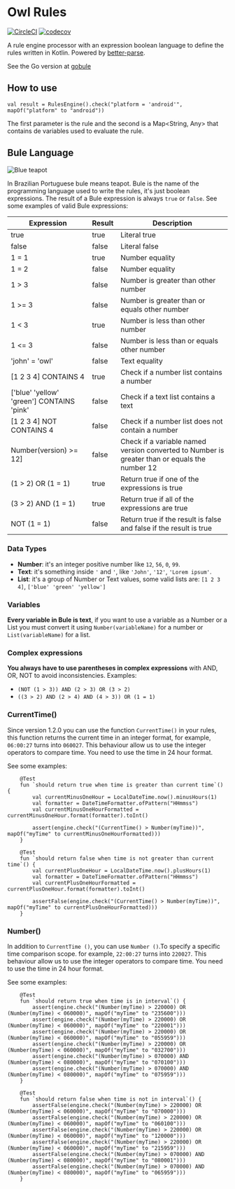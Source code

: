 # Owl Rules

[![CircleCI](https://circleci.com/gh/johnowl/owl-rules.svg?style=svg)](https://circleci.com/gh/johnowl/owl-rules)
[![codecov](https://codecov.io/gh/johnowl/owl-rules/branch/master/graph/badge.svg)](https://codecov.io/gh/johnowl/owl-rules)

A rule engine processor with an expression boolean language to define the rules written in Kotlin. Powered by [better-parse](https://github.com/h0tk3y/better-parse).

See the Go version at [gobule](https://github.com/udhos/gobule)

## How to use

    val result = RulesEngine().check("platform = 'android'", mapOf("platform" to "android"))
    
The first parameter is the rule and the second is a Map<String, Any> that contains de variables used to evaluate the rule.


## Bule Language

![Blue teapot](docs/assets/bule.jpg "Blue teapot1")

In Brazilian Portuguese bule means teapot. Bule is the name of the programming language used to write the rules, it's just boolean expressions. The result of a Bule expression is always `true` or `false`. See some examples of valid Bule expressions:

| Expression | Result | Description |
| --- | --- | --- |
| true | true | Literal true |
| false | false | Literal false |
| 1 = 1 | true | Number equality |
| 1 = 2 | false | Number equality |
| 1 > 3 | false | Number is greater than other number |
| 1 >= 3 | false | Number is greater than or equals other number |
| 1 < 3 | true | Number is less than other number |
| 1 <= 3 | false | Number is less than or equals other number |
| 'john' = 'owl' | false | Text equality |
| [1 2 3 4] CONTAINS 4 | true | Check if a number list contains a number |
| ['blue' 'yellow' 'green'] CONTAINS 'pink' | false | Check if a text list contains a text |
| [1 2 3 4] NOT CONTAINS 4 | false | Check if a number list does not contain a number |
| Number(version) >= 12] | false | Check if a variable named version converted to Number is greater than or equals the number 12 |
| (1 > 2) OR (1 = 1)| true | Return true if one of the expressions is true |
| (3 > 2) AND (1 = 1)| true | Return true if all of the expressions are true |
| NOT (1 = 1)| false | Return true if the result is false and false if the result is true |


### Data Types

- **Number**: it's an integer positive number like `12`, `56`, `0`, `99`.
- **Text**: it's something inside `'` and `'`, like `'John'`, `'12'`, `'Lorem ipsum'`.
- **List**: it's a group of Number or Text values, some valid lists are: `[1 2 3 4]`, `['blue' 'green' 'yellow']`

### Variables

**Every variable in Bule is text**, if you want to use a variable as a Number or a List you must convert it 
using `Number(variableName)` for a number or `List(variableName)` for a list.

### Complex expressions

**You always have to use parentheses in complex expressions** with AND, OR, NOT to avoid inconsistencies. Examples:

- `(NOT (1 > 3)) AND (2 > 3) OR (3 > 2)`
- `((3 > 2) AND (2 > 4) AND (4 > 3)) OR (1 = 1)`


### CurrentTime()

Since version 1.2.0 you can use the function `CurrentTime()` in your rules, 
this function returns the current time in an integer format, for example,
`06:00:27` turns into `060027`. This behaviour allow us to use the integer 
operators to compare time. You need to use the time in 24 hour format.

See some examples:

```
    @Test
    fun `should return true when time is greater than current time`() {
        val currentMinusOneHour = LocalDateTime.now().minusHours(1)
        val formatter = DateTimeFormatter.ofPattern("HHmmss")
        val currentMinusOneHourFormatted = currentMinusOneHour.format(formatter).toInt()

        assert(engine.check("(CurrentTime() > Number(myTime))", mapOf("myTime" to currentMinusOneHourFormatted)))
    }

    @Test
    fun `should return false when time is not greater than current time`() {
        val currentPlusOneHour = LocalDateTime.now().plusHours(1)
        val formatter = DateTimeFormatter.ofPattern("HHmmss")
        val currentPlusOneHourFormatted = currentPlusOneHour.format(formatter).toInt()

        assertFalse(engine.check("(CurrentTime() > Number(myTime))", mapOf("myTime" to currentPlusOneHourFormatted)))
    }
```

### Number()
In addition to `CurrentTime ()`, you can use `Number ()`.To specify a specific time comparison scope. for example,
`22:00:27` turns into `220027`. This behaviour allow us to use the integer operators to compare time. 
You need to use the time in 24 hour format.

See some examples:

```
    @Test
    fun `should return true when time is in interval`() {
        assert(engine.check("(Number(myTime) > 220000) OR (Number(myTime) < 060000)", mapOf("myTime" to "235600")))
        assert(engine.check("(Number(myTime) > 220000) OR (Number(myTime) < 060000)", mapOf("myTime" to "220001")))
        assert(engine.check("(Number(myTime) > 220000) OR (Number(myTime) < 060000)", mapOf("myTime" to "055959")))
        assert(engine.check("(Number(myTime) > 220000) OR (Number(myTime) < 060000)", mapOf("myTime" to "032700")))
        assert(engine.check("(Number(myTime) > 070000) AND (Number(myTime) < 080000)", mapOf("myTime" to "070100")))
        assert(engine.check("(Number(myTime) > 070000) AND (Number(myTime) < 080000)", mapOf("myTime" to "075959")))
    }

    @Test
    fun `should return false when time is not in interval`() {
        assertFalse(engine.check("(Number(myTime) > 220000) OR (Number(myTime) < 060000)", mapOf("myTime" to "070000")))
        assertFalse(engine.check("(Number(myTime) > 220000) OR (Number(myTime) < 060000)", mapOf("myTime" to "060100")))
        assertFalse(engine.check("(Number(myTime) > 220000) OR (Number(myTime) < 060000)", mapOf("myTime" to "120000")))
        assertFalse(engine.check("(Number(myTime) > 220000) OR (Number(myTime) < 060000)", mapOf("myTime" to "215959")))
        assertFalse(engine.check("(Number(myTime) > 070000) AND (Number(myTime) < 080000)", mapOf("myTime" to "080001")))
        assertFalse(engine.check("(Number(myTime) > 070000) AND (Number(myTime) < 080000)", mapOf("myTime" to "065959")))
    }
```
